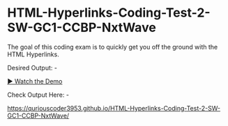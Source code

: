 # HTML-Hyperlinks-Coding-Test-2-SW-GC1-CCBP-NxtWave

The goal of this coding exam is to quickly get you off the ground with the HTML Hyperlinks.


Desired Output: -

[▶️ Watch the Demo](https://github.com/quriousCoder3953/HTML-Hyperlinks-Coding-Test-2-SW-GC1-CCBP-NxtWave/blob/main/media/html-hyli-ct-2-sw-gc1.mp4)


Check Output Here: -

https://quriouscoder3953.github.io/HTML-Hyperlinks-Coding-Test-2-SW-GC1-CCBP-NxtWave/
